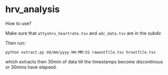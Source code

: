 # hrv_analysis

How to use?

Make sure that `attyshrv_heartrate.tsv` and `adc_data.tsv` are in the subdir.

Then run:

```
python extract.py dd/mm/yyyy HH:MM:SS rawoutfile.tsv hroutfile.tsv
```
 
which extracts then 30min of data till the timestamps become discontinous or 30mins have elapsed.

